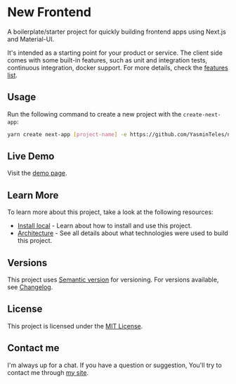 # New Frontend

A boilerplate/starter project for quickly building frontend apps using Next.js and Material-UI.

It's intended as a starting point for your product or service. The client side comes with some built-in features, such as unit and integration tests, continuous integration, docker support. For more details, check the [features list](HISTORY.md#built-with).

## Usage

Run the following command to create a new project with the `create-next-app`:

```bash
yarn create next-app [project-name] -e https://github.com/YasminTeles/new-frontend
```

## Live Demo

Visit the [demo page](https://livedemo.com).

## Learn More

To learn more about this project, take a look at the following resources:

- [Install local](INSTALL.md) - Learn about how to install and use this project.
- [Architecture](HISTORY.md) - See all details about what technologies were used to build this project.

## Versions

This project uses [Semantic version](http://semver.org) for versioning. For versions available, see [Changelog](CHANGELOG.md).

## License

This project is licensed under the [MIT License](LICENSE).

## Contact me

I'm always up for a chat. If you have a question or suggestion, You'll try to contact me through [my site](https://yasminteles.com).
